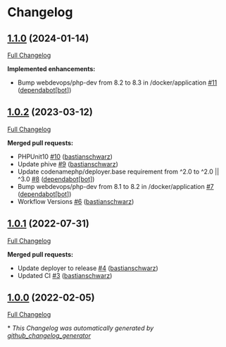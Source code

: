 # Changelog

## [1.1.0](https://github.com/codenamephp/deployer.command/tree/1.1.0) (2024-01-14)

[Full Changelog](https://github.com/codenamephp/deployer.command/compare/1.0.2...1.1.0)

**Implemented enhancements:**

- Bump webdevops/php-dev from 8.2 to 8.3 in /docker/application [\#11](https://github.com/codenamephp/deployer.command/pull/11) ([dependabot[bot]](https://github.com/apps/dependabot))

## [1.0.2](https://github.com/codenamephp/deployer.command/tree/1.0.2) (2023-03-12)

[Full Changelog](https://github.com/codenamephp/deployer.command/compare/1.0.1...1.0.2)

**Merged pull requests:**

- PHPUnit10 [\#10](https://github.com/codenamephp/deployer.command/pull/10) ([bastianschwarz](https://github.com/bastianschwarz))
- Update phive [\#9](https://github.com/codenamephp/deployer.command/pull/9) ([bastianschwarz](https://github.com/bastianschwarz))
- Update codenamephp/deployer.base requirement from ^2.0 to ^2.0 || ^3.0 [\#8](https://github.com/codenamephp/deployer.command/pull/8) ([dependabot[bot]](https://github.com/apps/dependabot))
- Bump webdevops/php-dev from 8.1 to 8.2 in /docker/application [\#7](https://github.com/codenamephp/deployer.command/pull/7) ([dependabot[bot]](https://github.com/apps/dependabot))
- Workflow Versions [\#6](https://github.com/codenamephp/deployer.command/pull/6) ([bastianschwarz](https://github.com/bastianschwarz))

## [1.0.1](https://github.com/codenamephp/deployer.command/tree/1.0.1) (2022-07-31)

[Full Changelog](https://github.com/codenamephp/deployer.command/compare/1.0.0...1.0.1)

**Merged pull requests:**

- Update deployer to release [\#4](https://github.com/codenamephp/deployer.command/pull/4) ([bastianschwarz](https://github.com/bastianschwarz))
- Updated CI [\#3](https://github.com/codenamephp/deployer.command/pull/3) ([bastianschwarz](https://github.com/bastianschwarz))

## [1.0.0](https://github.com/codenamephp/deployer.command/tree/1.0.0) (2022-02-05)

[Full Changelog](https://github.com/codenamephp/deployer.command/compare/84d18737da9ccff8afe1dbe387afb9ae2aa9fa6c...1.0.0)



\* *This Changelog was automatically generated by [github_changelog_generator](https://github.com/github-changelog-generator/github-changelog-generator)*

